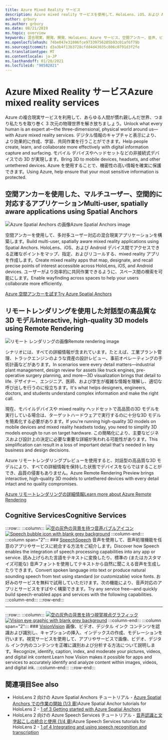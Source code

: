 ```yaml
---
title: Azure Mixed Reality サービス
description: Azure mixed reality サービスを使用して、HoloLens、iOS、および Android デバイス間でアクセスできる、3D、マルチユーザー、および空間的に対応するアプリケーションを作成します。
author: grbury
ms.author: grbury
ms.date: 08/21/2019
ms.topic: overview
keywords: 混合現実、開発、開発、HoloLens、Azure サービス、空間アンカー、音声、ビジョン、リモートレンダリング
ms.openlocfilehash: 74be047e31806fce97339756205b93c01af6f79b
ms.sourcegitcommit: d3a3b4f13b3728cfdd4d43035c806c0791d3f2fe
ms.translationtype: MT
ms.contentlocale: ja-JP
ms.lasthandoff: 01/20/2021
ms.locfileid: "98582821"
---
```

# <a name="azure-mixed-reality-services"></a><span data-ttu-id="533ac-104">Azure Mixed Reality サービス</span><span class="sxs-lookup"><span data-stu-id="533ac-104">Azure mixed reality services</span></span>
<span data-ttu-id="533ac-105">Azure の複合現実サービスを利用して、あらゆる人間が慣れ親しんだ世界、つまり私たちを取り巻く 3 次元の物理世界を解き放ちましょう。</span><span class="sxs-lookup"><span data-stu-id="533ac-105">Unlock what every human is an expert at—the three-dimensional, physical world around us—with Azure mixed reality services.</span></span> <span data-ttu-id="533ac-106">デジタル情報のキャプチャと表示により、より効果的に作成、学習、共同作業を行うことができます。</span><span class="sxs-lookup"><span data-stu-id="533ac-106">Help people create, learn, and collaborate more effectively with digital information capture and surfacing.</span></span> <span data-ttu-id="533ac-107">モバイル デバイスやヘッドセットなどの非接続式デバイスでの 3D が実現します。</span><span class="sxs-lookup"><span data-stu-id="533ac-107">Bring 3D to mobile devices, headsets, and other untethered devices.</span></span> <span data-ttu-id="533ac-108">Azure を使用することで、機密性の高い情報を確実に保護できます。</span><span class="sxs-lookup"><span data-stu-id="533ac-108">Using Azure, help ensure that your most sensitive information is protected.</span></span>

## <a name="multi-user-spatially-aware-applications-using-spatial-anchors"></a><span data-ttu-id="533ac-109">空間アンカーを使用した、マルチユーザー、空間的に対応するアプリケーション</span><span class="sxs-lookup"><span data-stu-id="533ac-109">Multi-user, spatially aware applications using Spatial Anchors</span></span>

![ <span data-ttu-id="533ac-110">Azure Spatial Anchors の画像</span><span class="sxs-lookup"><span data-stu-id="533ac-110">Azure Spatial Anchors image</span></span>](../design/images/AzureSpatialAnchors.jpg)

<span data-ttu-id="533ac-111">空間アンカーを使用して、多対多ユーザー対応の混合現実アプリケーションを構築します。</span><span class="sxs-lookup"><span data-stu-id="533ac-111">Build multi-user, spatially aware mixed reality applications using Spatial Anchors.</span></span> <span data-ttu-id="533ac-112">HoloLens、iOS、および Android デバイス間でアクセスできる正確なポイントをマップ、指定、およびリコールする、mixed reality アプリを作成します。</span><span class="sxs-lookup"><span data-stu-id="533ac-112">Create mixed reality apps that map, designate, and recall precise points of interest accessible across HoloLens, iOS, and Android devices.</span></span> <span data-ttu-id="533ac-113">ユーザーがより効率的に共同作業できるように、スペース間の検索を可能にします。</span><span class="sxs-lookup"><span data-stu-id="533ac-113">Enable wayfinding across spaces to help your users collaborate more efficiently.</span></span>

[<span data-ttu-id="533ac-114">Azure 空間アンカーを試す</span><span class="sxs-lookup"><span data-stu-id="533ac-114">Try Azure Spatial Anchors</span></span>](/azure/spatial-anchors)


## <a name="interactive-high-quality-3d-models-using-remote-rendering"></a><span data-ttu-id="533ac-115">リモートレンダリングを使用した対話型の高品質な3D モデル</span><span class="sxs-lookup"><span data-stu-id="533ac-115">Interactive, high-quality 3D models using Remote Rendering</span></span>

![ <span data-ttu-id="533ac-116">リモート レンダリングの画像</span><span class="sxs-lookup"><span data-stu-id="533ac-116">Remote rendering image</span></span>](../design/images/RemoteRendering.jpg)

<span data-ttu-id="533ac-117">シナリオには、すべての詳細情報が含まれています。たとえば、工業プラント管理、トラックエンジンのような資産の設計レビュー、事前オペレーティングの手術計画などがあります。</span><span class="sxs-lookup"><span data-stu-id="533ac-117">In scenarios were every detail matters—industrial plant management, design review for assets like truck engines, pre-operative surgery planning, and more—3D visualization brings that detail to life.</span></span> <span data-ttu-id="533ac-118">デザイナー、エンジニア、医師、および学生が複雑な情報を理解し、適切な呼び出しを行うのに役立ちます。</span><span class="sxs-lookup"><span data-stu-id="533ac-118">It's what helps designers, engineers, doctors, and students understand complex information and make the right call.</span></span>

<span data-ttu-id="533ac-119">現在、モバイルデバイスや mixed reality ヘッドセットで高品質の3D モデルを実行している場合は、ターゲットハードウェアで実行するのに十分な3D モデルを簡素化する必要があります。</span><span class="sxs-lookup"><span data-stu-id="533ac-119">If you're running high-quality 3D models on mobile devices and mixed reality headsets today, you need to simplify 3D models enough to run on target hardware.</span></span> <span data-ttu-id="533ac-120">この簡略化により、主要なビジネスおよび設計上の決定に必要な重要な詳細が失われる可能性があります。</span><span class="sxs-lookup"><span data-stu-id="533ac-120">This simplification can result in a loss of important detail that's needed in key business and design decisions.</span></span>

<span data-ttu-id="533ac-121">Azure リモートレンダリングプレビューを使用すると、対話型の高品質な3D モデルにより、すべての詳細情報を保持した状態でデバイスをならではすることができ、品質の侵害もありません。</span><span class="sxs-lookup"><span data-stu-id="533ac-121">Azure Remote Rendering Preview brings interactive, high-quality 3D models to untethered devices with every detail intact and no quality compromises.</span></span>

[<span data-ttu-id="533ac-122">Azure リモートレンダリングの詳細情報</span><span class="sxs-lookup"><span data-stu-id="533ac-122">Learn more about Azure Remote Rendering</span></span>](https://azure.microsoft.com/services/remote-rendering)

## <a name="cognitive-services"></a><span data-ttu-id="533ac-123">Cognitive Services</span><span class="sxs-lookup"><span data-stu-id="533ac-123">Cognitive Services</span></span>

:::row:::
    :::column:::
       <span data-ttu-id="533ac-124">[![空の灰色の背景を持つ音声バブルアイコン](images/speech.jpg)](/azure/cognitive-services/speech-service/)</span><span class="sxs-lookup"><span data-stu-id="533ac-124">[![Speech bubble icon with blank grey background](images/speech.jpg)](/azure/cognitive-services/speech-service/)</span></span>
    :::column-end:::
    :::column span="2":::
        ### <a name="speech"></a>[<span data-ttu-id="533ac-125">Speech</span><span class="sxs-lookup"><span data-stu-id="533ac-125">Speech</span></span>](/azure/cognitive-services/speech-service/)
        <span data-ttu-id="533ac-126">音声を使用して、音声処理機能を任意のアプリやサービスに統合する方法をご紹介します。</span><span class="sxs-lookup"><span data-stu-id="533ac-126">Discover how Speech enables the integration of speech processing capabilities into any app or service.</span></span> <span data-ttu-id="533ac-127">読み上げられた言語をテキストに変換したり、標準の (またはカスタマイズ可能な) 音声フォントを使用してテキストから自然に聞こえる音声を生成したりできます。</span><span class="sxs-lookup"><span data-stu-id="533ac-127">Convert spoken language into text or produce natural sounding speech from text using standard (or customizable) voice fonts.</span></span> <span data-ttu-id="533ac-128">お好みのサービスを無料で試用していただけます。次の機能により、音声対応のアプリとサービスをすばやく構築できます。</span><span class="sxs-lookup"><span data-stu-id="533ac-128">Try any service free—and quickly build speech-enabled apps and services with the following capabilities.</span></span>
    :::column-end:::
:::row-end:::

---

:::row:::
    :::column:::
       <span data-ttu-id="533ac-129">[![空の灰色の背景を持つ視覚視点グラフィック](images/vision.jpg)](/azure/cognitive-services/computer-vision/)</span><span class="sxs-lookup"><span data-stu-id="533ac-129">[![Vision eye graphic with blank grey background](images/vision.jpg)](/azure/cognitive-services/computer-vision/)</span></span>
    :::column-end:::
    :::column span="2":::
        ### <a name="vision"></a>[<span data-ttu-id="533ac-130">Vision</span><span class="sxs-lookup"><span data-stu-id="533ac-130">Vision</span></span>](/azure/cognitive-services/computer-vision/)
        <span data-ttu-id="533ac-131">画像、ビデオ、デジタル インク コンテンツを認識および識別し、キャプションの挿入、インデックスの作成、モデレーションを行います。視覚サービスを使用して、アプリやサービスで画像、ビデオ、デジタル インク内のコンテンツを正確に識別および分析する方法について説明します。</span><span class="sxs-lookup"><span data-stu-id="533ac-131">Recognize, identify, caption, index, and moderate your pictures, videos, and digital ink content.Learn how Vision makes it possible for apps and services to accurately identify and analyze content within images, videos, and digital ink.</span></span>
    :::column-end:::
:::row-end:::


## <a name="see-also"></a><span data-ttu-id="533ac-132">関連項目</span><span class="sxs-lookup"><span data-stu-id="533ac-132">See also</span></span>

* <span data-ttu-id="533ac-133">HoloLens 2 向けの Azure Spatial Anchors チュートリアル - [Azure Spatial Anchors での作業の開始 (1/3 章)](../develop/unity/tutorials/mr-learning-asa-02.md)</span><span class="sxs-lookup"><span data-stu-id="533ac-133">Azure Spatial Anchor tutorials for HoloLens 2 - [1 of 3 Getting started with Azure Spatial Anchors](../develop/unity/tutorials/mr-learning-asa-02.md)</span></span>
* <span data-ttu-id="533ac-134">HoloLens 2 向けの Azure Speech Services チュートリアル - [音声認識と文字起こしの統合と使用 (1/4 章)](../develop/unity/tutorials/mrlearning-speechSDK-ch1.md)</span><span class="sxs-lookup"><span data-stu-id="533ac-134">Azure Speech Services tutorials for HoloLens 2 - [1 of 4 Integrating and using speech recognition and transcription](../develop/unity/tutorials/mrlearning-speechSDK-ch1.md)</span></span>